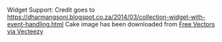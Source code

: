 Widget Support: Credit goes to https://dharmangsoni.blogspot.co.za/2014/03/collection-widget-with-event-handling.html
Cake image has been downloaded from <a href="https://www.vecteezy.com">Free Vectors via Vecteezy</a>